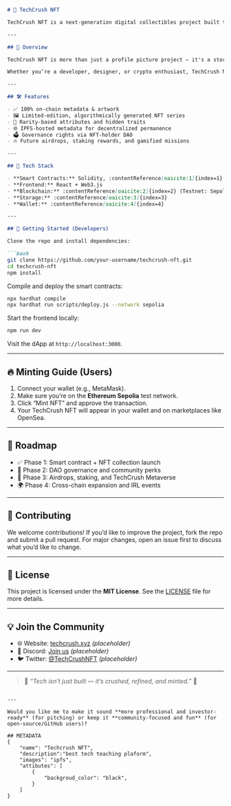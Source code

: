 
````markdown
# 🚀 TechCrush NFT

TechCrush NFT is a next-generation digital collectibles project built to celebrate innovation, creativity, and the power of blockchain technology. Each NFT in the TechCrush collection is a unique piece of digital art representing different milestones, tools, and legends of the tech world — all secured on-chain and verifiable forever.

---

## 🌟 Overview

TechCrush NFT is more than just a profile picture project — it's a story-driven collection designed to grow with the tech community. Holders gain access to exclusive content, early-stage tech drops, DAO voting rights, and special collaborations across the Web3 ecosystem.

Whether you’re a developer, designer, or crypto enthusiast, TechCrush NFTs connect you with the future of technology culture.

---

## 🛠️ Features

- ✅ 100% on-chain metadata & artwork  
- 🖼️ Limited-edition, algorithmically generated NFT series  
- 💎 Rarity-based attributes and hidden traits  
- 🌐 IPFS-hosted metadata for decentralized permanence  
- 🗳️ Governance rights via NFT-holder DAO  
- 🔥 Future airdrops, staking rewards, and gamified missions  

---

## 🔗 Tech Stack

- **Smart Contracts:** Solidity, :contentReference[oaicite:1]{index=1}  
- **Frontend:** React + Web3.js  
- **Blockchain:** :contentReference[oaicite:2]{index=2} (Testnet: Sepolia)  
- **Storage:** :contentReference[oaicite:3]{index=3}  
- **Wallet:** :contentReference[oaicite:4]{index=4}

---

## 🚀 Getting Started (Developers)

Clone the repo and install dependencies:

```bash
git clone https://github.com/your-username/techcrush-nft.git
cd techcrush-nft
npm install
````

Compile and deploy the smart contracts:

```bash
npx hardhat compile
npx hardhat run scripts/deploy.js --network sepolia
```

Start the frontend locally:

```bash
npm run dev
```

Visit the dApp at `http://localhost:3000`.

---

## 🔥 Minting Guide (Users)

1. Connect your wallet (e.g., MetaMask).
2. Make sure you’re on the **Ethereum Sepolia** test network.
3. Click “Mint NFT” and approve the transaction.
4. Your TechCrush NFT will appear in your wallet and on marketplaces like OpenSea.

---

## 📜 Roadmap

* ✅ Phase 1: Smart contract + NFT collection launch
* 🚀 Phase 2: DAO governance and community perks
* 🪩 Phase 3: Airdrops, staking, and TechCrush Metaverse
* 🌍 Phase 4: Cross-chain expansion and IRL events

---

## 🤝 Contributing

We welcome contributions! If you’d like to improve the project, fork the repo and submit a pull request. For major changes, open an issue first to discuss what you’d like to change.

---

## 📄 License

This project is licensed under the **MIT License**. See the [LICENSE](./LICENSE) file for more details.

---

## 💡 Join the Community

* 🌐 Website: [techcrush.xyz](https://techcrush.xyz) *(placeholder)*
* 💬 Discord: [Join us](https://discord.gg/techcrush) *(placeholder)*
* 🐦 Twitter: [@TechCrushNFT](https://twitter.com/TechCrushNFT) *(placeholder)*

---

> 🧠 *“Tech isn’t just built — it’s crushed, refined, and minted.”* 🚀

```

---

Would you like me to make it sound **more professional and investor-ready** (for pitching) or keep it **community-focused and fun** (for open-source/GitHub users)?
```
```
## METADATA
{
    "name": "Techcrush NFT",
    "description":"best tech teaching plaform",
    "images": "ipfs",
    "attibutes": [
        {
            "backgroud_color": "black",
        }
    ]
}
```

